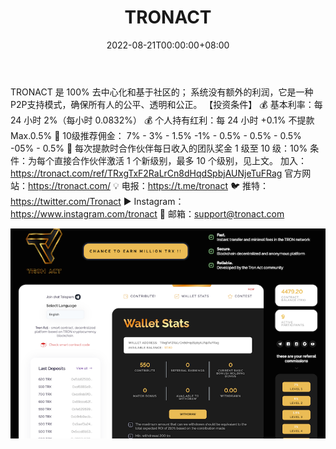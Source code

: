 ﻿---
title: "TRONACT"
description: "具有经过验证的智能合约的可信、诚实和正式注册的平台。"
date: 2022-08-21T00:00:00+08:00
lastmod: 2022-08-21T00:00:00+08:00
draft: false
authors: ["boogArno"]
featuredImage: "tronact.png"
tags: ["High risk","TRONACT"]
categories: ["nfts"]
nfts: ["High risk"]
blockchain: "TRON"
website: "https://dappradar.com/"
twitter: "https://twitter.com/Tronact"
discord: ""
telegram: ""
github: ""
youtube: ""
twitch: ""
facebook: "https://www.facebook.com/tronact/"
instagram: ""
reddit: ""
medium: ""
steam: ""
gitbook: ""
googleplay: ""
appstore: ""
status: "Live"
weight: 
lightgallery: true
toc: true
pinned: false
recommend: false
recommend1: false
---
TRONACT 是 100% 去中心化和基于社区的； 系统没有额外的利润，它是一种P2P支持模式，确保所有人的公平、透明和公正。
【投资条件】
💰 基本利率：每 24 小时 2%（每小时 0.0832%）
💰 个人持有红利：每 24 小时 +0.1% 不提款 Max.0.5%
📣 10级推荐佣金：
7% - 3% - 1.5% -1% - 0.5% - 0.5% - 0.5% -05% - 0.5%
📣 每次提款时合作伙伴每日收入的团队奖金
1 级至 10 级：10%
条件：为每个直接合作伙伴激活 1 个新级别，最多 10 个级别，见上文。
加入：https://tronact.com/ref/TRxgTxF2RaLrCn8dHqdSpbjAUNjeTuFRag
官方网站：https://tronact.com/
💡 电报：https://t.me/tronact
🐦 推特：https://twitter.com/Tronact
▶️ Instagram：https://www.instagram.com/tronact
📨 邮箱：support@tronact.com

![tronactearn210uptoyourtrxdeposit-dapp-high-risk-tron-image1_a1e207a6fcd5278a97a8f7b3682f7429](tronactearn210uptoyourtrxdeposit-dapp-high-risk-tron-image1_a1e207a6fcd5278a97a8f7b3682f7429.png)



